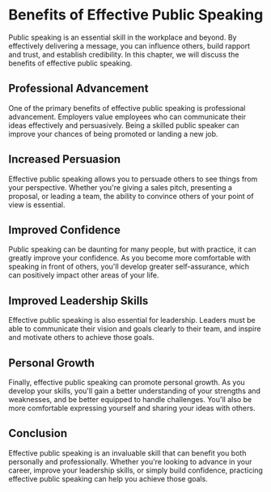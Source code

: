 Benefits of Effective Public Speaking
==============================================================

Public speaking is an essential skill in the workplace and beyond. By effectively delivering a message, you can influence others, build rapport and trust, and establish credibility. In this chapter, we will discuss the benefits of effective public speaking.

Professional Advancement
------------------------

One of the primary benefits of effective public speaking is professional advancement. Employers value employees who can communicate their ideas effectively and persuasively. Being a skilled public speaker can improve your chances of being promoted or landing a new job.

Increased Persuasion
--------------------

Effective public speaking allows you to persuade others to see things from your perspective. Whether you're giving a sales pitch, presenting a proposal, or leading a team, the ability to convince others of your point of view is essential.

Improved Confidence
-------------------

Public speaking can be daunting for many people, but with practice, it can greatly improve your confidence. As you become more comfortable with speaking in front of others, you'll develop greater self-assurance, which can positively impact other areas of your life.

Improved Leadership Skills
--------------------------

Effective public speaking is also essential for leadership. Leaders must be able to communicate their vision and goals clearly to their team, and inspire and motivate others to achieve those goals.

Personal Growth
---------------

Finally, effective public speaking can promote personal growth. As you develop your skills, you'll gain a better understanding of your strengths and weaknesses, and be better equipped to handle challenges. You'll also be more comfortable expressing yourself and sharing your ideas with others.

Conclusion
----------

Effective public speaking is an invaluable skill that can benefit you both personally and professionally. Whether you're looking to advance in your career, improve your leadership skills, or simply build confidence, practicing effective public speaking can help you achieve those goals.
